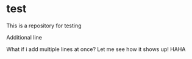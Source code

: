 # test
This is a repository for testing

Additional line

What if i add multiple lines at once?
Let me see how it shows up!
HAHA
